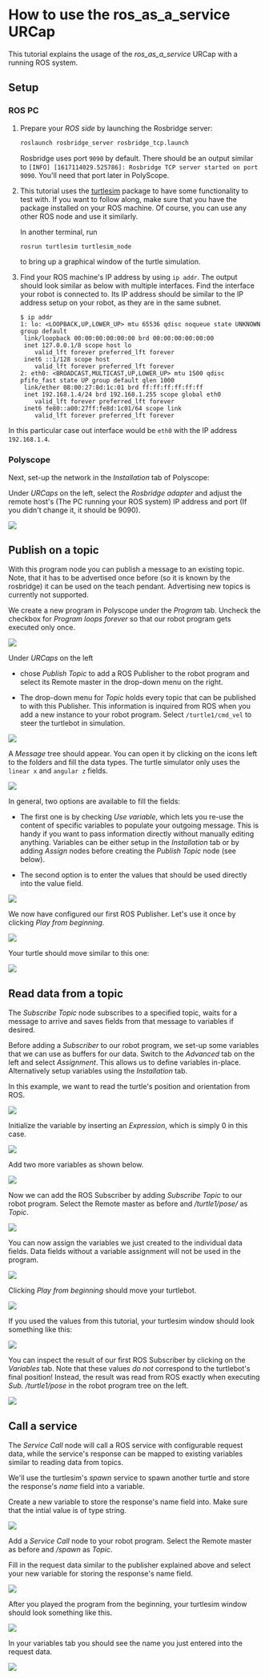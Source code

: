 # How to use the ros_as_a_service URCap

This tutorial explains the usage of the _ros_as_a_service_ URCap with a running ROS system.

## Setup
### ROS PC
1. Prepare your _ROS side_ by launching the Rosbridge server:
   ```bash
   roslaunch rosbridge_server rosbridge_tcp.launch
   ```
   Rosbridge uses port `9090` by default. There should be an output similar to `[INFO] [1617114029.525786]: Rosbridge TCP server started on port 9090`.
   You'll need that port later in PolyScope.

2. This tutorial uses the [turtlesim](http://wiki.ros.org/turtlesim) package to have some functionality to test with.
   If you want to follow along, make sure that you have the package installed on your ROS machine. Of course, you can use any other ROS node and use it similarly.

   In another terminal, run

    ```bash
    rosrun turtlesim turtlesim_node
    ```
    to bring up a graphical window of the turtle simulation.

3. Find your ROS machine's IP address by using `ip addr`. The output should look similar as below with multiple interfaces. Find the interface your robot is connected to. Its IP address should be similar to the IP address setup on your robot, as they are in the same subnet.

   ```
   $ ip addr
   1: lo: <LOOPBACK,UP,LOWER_UP> mtu 65536 qdisc noqueue state UNKNOWN group default
    link/loopback 00:00:00:00:00:00 brd 00:00:00:00:00:00
    inet 127.0.0.1/8 scope host lo
       valid_lft forever preferred_lft forever
    inet6 ::1/128 scope host
       valid_lft forever preferred_lft forever
   2: eth0: <BROADCAST,MULTICAST,UP,LOWER_UP> mtu 1500 qdisc pfifo_fast state UP group default qlen 1000
    link/ether 08:00:27:8d:1c:01 brd ff:ff:ff:ff:ff:ff
    inet 192.168.1.4/24 brd 192.168.1.255 scope global eth0
       valid_lft forever preferred_lft forever
    inet6 fe80::a00:27ff:fe8d:1c01/64 scope link
       valid_lft forever preferred_lft forever
   ```

In this particular case out interface would be `eth0` with the IP address `192.168.1.4`.

### Polyscope

Next, set-up the network in the _Installation_ tab of Polyscope:

Under _URCaps_ on the left, select the _Rosbridge adapter_ and adjust the remote host's (The PC running your ROS system) IP address and port (If you didn't change it, it should be 9090).



![](./resources/tutorial/1.png)

## Publish on a topic

With this program node you can publish a message to an existing topic. Note, that it has to be advertised once before (so it is known by the rosbridge) it can be used on the teach pendant. Advertising new topics is currently not supported.

We create a new program in Polyscope under the _Program_ tab. Uncheck the checkbox for _Program loops forever_ so that our robot program gets executed only once.

![](./resources/tutorial/2.png)




Under _URCaps_ on the left

* chose _Publish Topic_ to add a ROS Publisher to the robot program and select its Remote master in the drop-down menu on the right.

* The drop-down menu for _Topic_ holds every topic that can be published to with this Publisher. This information is inquired from ROS when you add a new instance to your robot program. Select `/turtle1/cmd_vel` to steer the turtlebot in simulation.


![](./resources/tutorial/3.png)


A _Message_ tree should appear. You can open it by clicking on the icons left to the folders and fill the data types. The turtle simulator only uses the `linear x` and `angular z` fields.


![](./resources/tutorial/4.png)

In general, two options are available to fill the fields:

* The first one is by checking _Use variable_, which lets you re-use the content of specific variables to populate your outgoing message. This is handy if you want to pass information directly without manually editing anything. Variables can be either setup in the _Installation_ tab or by adding _Assign_ nodes before creating the _Publish Topic_ node (see below).

* The second option is to enter the values that should be used directly into the value field.


![](./resources/tutorial/6.png)

We now have configured our first ROS Publisher. Let's use it once by clicking _Play from beginning_.

![](./resources/tutorial/7.png)

Your turtle should move similar to this one:

![](./resources/tutorial/8.png)


## Read data from a topic

The _Subscribe Topic_ node subscribes to a specified topic, waits for a message to arrive and saves fields from that message to variables if desired.

Before adding a _Subscriber_ to our robot program, we set-up some variables that we can use as buffers for our data. Switch to the _Advanced_ tab on the left and select _Assignment_. This allows us to define variables in-place. Alternatively setup variables using the  _Installation_ tab.

In this example, we want to read the turtle's position and orientation from ROS.


![](./resources/tutorial/9.png)

Initialize the variable by inserting an _Expression_, which is simply 0 in this case.

![](./resources/tutorial/10.png)

Add two more variables as shown below.

![](./resources/tutorial/11.png)

Now we can add the ROS Subscriber by adding _Subscribe Topic_ to our robot program. Select the Remote master as before and _/turtle1/pose/_ as _Topic_.

![](./resources/tutorial/12.png)

You can now assign the variables we just created to the individual data fields. Data fields without a variable assignment will not be used in the program.


![](./resources/tutorial/13.png)

Clicking _Play from beginning_ should move your turtlebot.

![](./resources/tutorial/14.png)

If you used the values from this tutorial, your turtlesim window should look something like this:

![](./resources/tutorial/15.png)

You can inspect the result of our first ROS Subscriber by clicking on the _Variables_ tab. Note that these values _do not_ correspond to the turtlebot's final position! Instead, the result was read from ROS exactly when executing _Sub. /turtle1/pose_ in the robot program tree on the left.

![](./resources/tutorial/16.png)

## Call a service

The _Service Call_ node will call a ROS service with configurable request data, while the service's
response can be mapped to existing variables similar to reading data from topics.

We'll use the turtlesim's _spawn_ service to spawn another turtle and store the response's _name_
field into a variable.

Create a new variable to store the response's name field into.
Make sure that the intial value is of type string.

![](./resources/tutorial/17.png)

Add a _Service Call_ node to your robot program. Select the Remote master as before and
 _/spawn_ as _Topic_.

Fill in the request data similar to the publisher explained above and select your new variable for
storing the response's name field.

![](./resources/tutorial/18.png)

After you played the program from the beginning, your turtlesim window should look something like this.

![](./resources/tutorial/19.png)

In your variables tab you should see the name you just entered into the request data.

![](./resources/tutorial/20.png)

